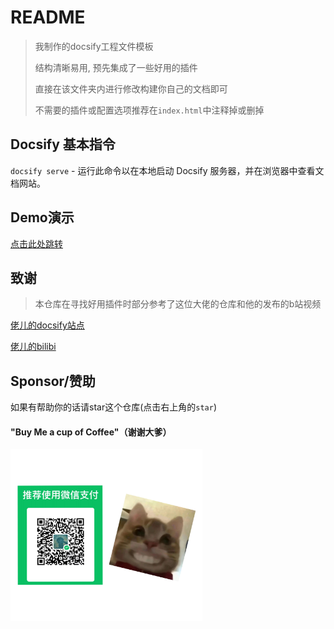 # README

> 我制作的docsify工程文件模板
>
> 结构清晰易用, 预先集成了一些好用的插件
> 
> 直接在该文件夹内进行修改构建你自己的文档即可
> 
> 不需要的插件或配置选项推荐在`index.html`中注释掉或删掉



## Docsify 基本指令

`docsify serve` - 运行此命令以在本地启动 Docsify 服务器，并在浏览器中查看文档网站。

## Demo演示
[点击此处跳转](https://seahi-robot.github.io/docsify_template/#/)


## 致谢
> 本仓库在寻找好用插件时部分参考了这位大佬的仓库和他的发布的b站视频

[佬儿的docsify站点](https://mgang.gitee.io/docsify-note/#/)

[佬儿的bilibi](https://www.bilibili.com/video/BV1UT411272V/?spm_id_from=333.788&vd_source=489a733550a7c846fcce2e3eb3a683cc)


## Sponsor/赞助
如果有帮助你的话请star这个仓库(点击右上角的`star`)


#### "Buy Me a cup of Coffee"（谢谢大爹）


<img src="_media/buy_me_coffee.jpg" style="zoom:30%;" />